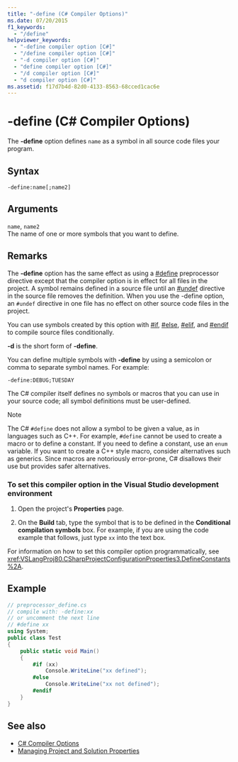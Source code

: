 ```yaml
---
title: "-define (C# Compiler Options)"
ms.date: 07/20/2015
f1_keywords: 
  - "/define"
helpviewer_keywords: 
  - "-define compiler option [C#]"
  - "/define compiler option [C#]"
  - "-d compiler option [C#]"
  - "define compiler option [C#]"
  - "/d compiler option [C#]"
  - "d compiler option [C#]"
ms.assetid: f17d7b4d-82d0-4133-8563-68cced1cac6e
---
```

# -define (C# Compiler Options)
The **-define** option defines `name` as a symbol in all source code files your program.  
  
## Syntax  
  
```console  
-define:name[;name2]  
```  
  
## Arguments  
 `name`, `name2`  
 The name of one or more symbols that you want to define.  
  
## Remarks  
 The **-define** option has the same effect as using a [#define](../../../csharp/language-reference/preprocessor-directives/preprocessor-define.md) preprocessor directive except that the compiler option is in effect for all files in the project. A symbol remains defined in a source file until an [#undef](../../../csharp/language-reference/preprocessor-directives/preprocessor-undef.md) directive in the source file removes the definition. When you use the -define option, an `#undef` directive in one file has no effect on other source code files in the project.  
  
 You can use symbols created by this option with [#if](../../../csharp/language-reference/preprocessor-directives/preprocessor-if.md), [#else](../../../csharp/language-reference/preprocessor-directives/preprocessor-else.md), [#elif](../../../csharp/language-reference/preprocessor-directives/preprocessor-elif.md), and [#endif](../../../csharp/language-reference/preprocessor-directives/preprocessor-endif.md) to compile source files conditionally.  
  
 **-d** is the short form of **-define**.  
  
 You can define multiple symbols with **-define** by using a semicolon or comma to separate symbol names. For example:  
  
```console  
-define:DEBUG;TUESDAY  
```  
  
 The C# compiler itself defines no symbols or macros that you can use in your source code; all symbol definitions must be user-defined.  
  
> [!NOTE]
>  The C# `#define` does not allow a symbol to be given a value, as in languages such as C++. For example, `#define` cannot be used to create a macro or to define a constant. If you need to define a constant, use an `enum` variable. If you want to create a C++ style macro, consider alternatives such as generics. Since macros are notoriously error-prone, C# disallows their use but provides safer alternatives.  
  
### To set this compiler option in the Visual Studio development environment  
  
1.  Open the project's **Properties** page.  
  
2.  On the **Build** tab, type the symbol that is to be defined in the **Conditional compilation symbols** box. For example, if you are using the code example that follows, just type `xx` into the text box.  
  
 For information on how to set this compiler option programmatically, see <xref:VSLangProj80.CSharpProjectConfigurationProperties3.DefineConstants%2A>.  
  
## Example  
  
```csharp  
// preprocessor_define.cs  
// compile with: -define:xx  
// or uncomment the next line  
// #define xx  
using System;  
public class Test   
{  
    public static void Main()   
    {  
        #if (xx)   
            Console.WriteLine("xx defined");  
        #else  
            Console.WriteLine("xx not defined");  
        #endif  
    }  
}  
```  
  
## See also

- [C# Compiler Options](../../../csharp/language-reference/compiler-options/index.md)
- [Managing Project and Solution Properties](/visualstudio/ide/managing-project-and-solution-properties)
